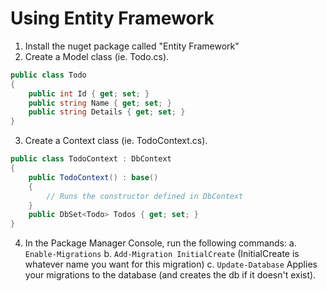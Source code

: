 # Using Entity Framework

1. Install the nuget package called "Entity Framework"
2. Create a Model class (ie. Todo.cs).
```csharp
public class Todo
{
    public int Id { get; set; }
    public string Name { get; set; }
    public string Details { get; set; }
}
```
3. Create a Context class (ie. TodoContext.cs).
```csharp
public class TodoContext : DbContext
{
    public TodoContext() : base()
    {
        // Runs the constructor defined in DbContext
    }
    public DbSet<Todo> Todos { get; set; }
}
```
4. In the Package Manager Console, run the following commands:
    a. `Enable-Migrations`
    b. `Add-Migration InitialCreate` (InitialCreate is whatever name you want for this migration)
    c. `Update-Database` Applies your migrations to the database (and creates the db if it doesn't exist).
